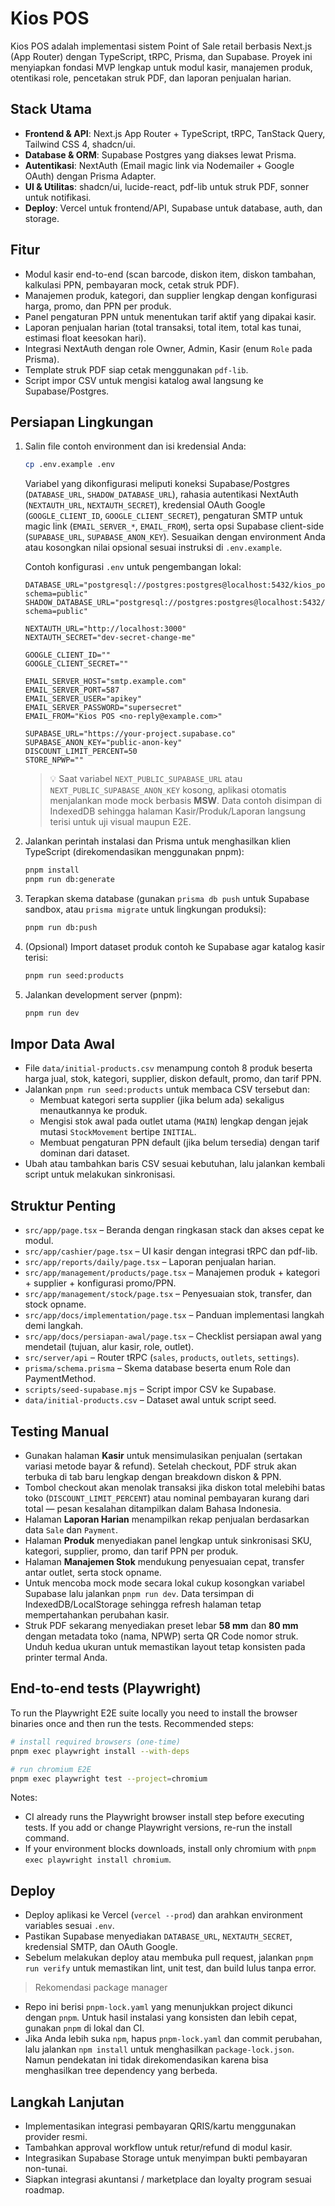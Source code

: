 # Kios POS

Kios POS adalah implementasi sistem Point of Sale retail berbasis Next.js (App Router) dengan TypeScript, tRPC, Prisma, dan Supabase. Proyek ini menyiapkan fondasi MVP lengkap untuk modul kasir, manajemen produk, otentikasi role, pencetakan struk PDF, dan laporan penjualan harian.

## Stack Utama

- **Frontend & API**: Next.js App Router + TypeScript, tRPC, TanStack Query, Tailwind CSS 4, shadcn/ui.
- **Database & ORM**: Supabase Postgres yang diakses lewat Prisma.
- **Autentikasi**: NextAuth (Email magic link via Nodemailer + Google OAuth) dengan Prisma Adapter.
- **UI & Utilitas**: shadcn/ui, lucide-react, pdf-lib untuk struk PDF, sonner untuk notifikasi.
- **Deploy**: Vercel untuk frontend/API, Supabase untuk database, auth, dan storage.

## Fitur

- Modul kasir end-to-end (scan barcode, diskon item, diskon tambahan, kalkulasi PPN, pembayaran mock, cetak struk PDF).
- Manajemen produk, kategori, dan supplier lengkap dengan konfigurasi harga, promo, dan PPN per produk.
- Panel pengaturan PPN untuk menentukan tarif aktif yang dipakai kasir.
- Laporan penjualan harian (total transaksi, total item, total kas tunai, estimasi float keesokan hari).
- Integrasi NextAuth dengan role Owner, Admin, Kasir (enum `Role` pada Prisma).
- Template struk PDF siap cetak menggunakan `pdf-lib`.
- Script impor CSV untuk mengisi katalog awal langsung ke Supabase/Postgres.

## Persiapan Lingkungan

1. Salin file contoh environment dan isi kredensial Anda:

   ```bash
   cp .env.example .env
   ```

   Variabel yang dikonfigurasi meliputi koneksi Supabase/Postgres (`DATABASE_URL`, `SHADOW_DATABASE_URL`), rahasia autentikasi NextAuth (`NEXTAUTH_URL`, `NEXTAUTH_SECRET`), kredensial OAuth Google (`GOOGLE_CLIENT_ID`, `GOOGLE_CLIENT_SECRET`), pengaturan SMTP untuk magic link (`EMAIL_SERVER_*`, `EMAIL_FROM`), serta opsi Supabase client-side (`SUPABASE_URL`, `SUPABASE_ANON_KEY`). Sesuaikan dengan environment Anda atau kosongkan nilai opsional sesuai instruksi di `.env.example`.

   Contoh konfigurasi `.env` untuk pengembangan lokal:

   ```env
   DATABASE_URL="postgresql://postgres:postgres@localhost:5432/kios_pos?schema=public"
   SHADOW_DATABASE_URL="postgresql://postgres:postgres@localhost:5432/kios_pos_shadow?schema=public"
   
   NEXTAUTH_URL="http://localhost:3000"
   NEXTAUTH_SECRET="dev-secret-change-me"
   
   GOOGLE_CLIENT_ID=""
   GOOGLE_CLIENT_SECRET=""
   
   EMAIL_SERVER_HOST="smtp.example.com"
   EMAIL_SERVER_PORT=587
   EMAIL_SERVER_USER="apikey"
   EMAIL_SERVER_PASSWORD="supersecret"
   EMAIL_FROM="Kios POS <no-reply@example.com>"
   
   SUPABASE_URL="https://your-project.supabase.co"
   SUPABASE_ANON_KEY="public-anon-key"
   DISCOUNT_LIMIT_PERCENT=50
   STORE_NPWP=""
   ```

   > 💡 Saat variabel `NEXT_PUBLIC_SUPABASE_URL` atau `NEXT_PUBLIC_SUPABASE_ANON_KEY` kosong, aplikasi otomatis menjalankan mode mock berbasis **MSW**. Data contoh disimpan di IndexedDB sehingga halaman Kasir/Produk/Laporan langsung terisi untuk uji visual maupun E2E.

2. Jalankan perintah instalasi dan Prisma untuk menghasilkan klien TypeScript (direkomendasikan menggunakan pnpm):

   ```bash
   pnpm install
   pnpm run db:generate
   ```

3. Terapkan skema database (gunakan `prisma db push` untuk Supabase sandbox, atau `prisma migrate` untuk lingkungan produksi):

   ```bash
   pnpm run db:push
   ```

4. (Opsional) Import dataset produk contoh ke Supabase agar katalog kasir terisi:

   ```bash
   pnpm run seed:products
   ```

5. Jalankan development server (pnpm):

   ```bash
   pnpm run dev
   ```

## Impor Data Awal

- File `data/initial-products.csv` menampung contoh 8 produk beserta harga jual, stok, kategori, supplier, diskon default, promo, dan tarif PPN.
- Jalankan `pnpm run seed:products` untuk membaca CSV tersebut dan:
  - Membuat kategori serta supplier (jika belum ada) sekaligus menautkannya ke produk.
  - Mengisi stok awal pada outlet utama (`MAIN`) lengkap dengan jejak mutasi `StockMovement` bertipe `INITIAL`.
  - Membuat pengaturan PPN default (jika belum tersedia) dengan tarif dominan dari dataset.
- Ubah atau tambahkan baris CSV sesuai kebutuhan, lalu jalankan kembali script untuk melakukan sinkronisasi.

## Struktur Penting

- `src/app/page.tsx` – Beranda dengan ringkasan stack dan akses cepat ke modul.
- `src/app/cashier/page.tsx` – UI kasir dengan integrasi tRPC dan pdf-lib.
- `src/app/reports/daily/page.tsx` – Laporan penjualan harian.
- `src/app/management/products/page.tsx` – Manajemen produk + kategori + supplier + konfigurasi promo/PPN.
- `src/app/management/stock/page.tsx` – Penyesuaian stok, transfer, dan stock opname.
- `src/app/docs/implementation/page.tsx` – Panduan implementasi langkah demi langkah.
- `src/app/docs/persiapan-awal/page.tsx` – Checklist persiapan awal yang mendetail (tujuan, alur kasir, role, outlet).
- `src/server/api` – Router tRPC (`sales`, `products`, `outlets`, `settings`).
- `prisma/schema.prisma` – Skema database beserta enum Role dan PaymentMethod.
- `scripts/seed-supabase.mjs` – Script impor CSV ke Supabase.
- `data/initial-products.csv` – Dataset awal untuk script seed.

## Testing Manual

- Gunakan halaman **Kasir** untuk mensimulasikan penjualan (sertakan variasi metode bayar & refund). Setelah checkout, PDF struk akan terbuka di tab baru lengkap dengan breakdown diskon & PPN.
- Tombol checkout akan menolak transaksi jika diskon total melebihi batas toko (`DISCOUNT_LIMIT_PERCENT`) atau nominal pembayaran kurang dari total — pesan kesalahan ditampilkan dalam Bahasa Indonesia.
- Halaman **Laporan Harian** menampilkan rekap penjualan berdasarkan data `Sale` dan `Payment`.
- Halaman **Produk** menyediakan panel lengkap untuk sinkronisasi SKU, kategori, supplier, promo, dan tarif PPN per produk.
- Halaman **Manajemen Stok** mendukung penyesuaian cepat, transfer antar outlet, serta stock opname.
- Untuk mencoba mock mode secara lokal cukup kosongkan variabel Supabase lalu jalankan `pnpm run dev`. Data tersimpan di IndexedDB/LocalStorage sehingga refresh halaman tetap mempertahankan perubahan kasir.
- Struk PDF sekarang menyediakan preset lebar **58 mm** dan **80 mm** dengan metadata toko (nama, NPWP) serta QR Code nomor struk. Unduh kedua ukuran untuk memastikan layout tetap konsisten pada printer termal Anda.

## End-to-end tests (Playwright)

To run the Playwright E2E suite locally you need to install the browser binaries once and then run the tests. Recommended steps:

```bash
# install required browsers (one-time)
pnpm exec playwright install --with-deps

# run chromium E2E
pnpm exec playwright test --project=chromium
```

Notes:
- CI already runs the Playwright browser install step before executing tests. If you add or change Playwright versions, re-run the install command.
- If your environment blocks downloads, install only chromium with `pnpm exec playwright install chromium`.


## Deploy

- Deploy aplikasi ke Vercel (`vercel --prod`) dan arahkan environment variables sesuai `.env`.
- Pastikan Supabase menyediakan `DATABASE_URL`, `NEXTAUTH_SECRET`, kredensial SMTP, dan OAuth Google.
- Sebelum melakukan deploy atau membuka pull request, jalankan `pnpm run verify` untuk memastikan lint, unit test, dan build lulus tanpa error.

> Rekomendasi package manager

- Repo ini berisi `pnpm-lock.yaml` yang menunjukkan project dikunci dengan `pnpm`. Untuk hasil instalasi yang konsisten dan lebih cepat, gunakan `pnpm` di lokal dan CI.
- Jika Anda lebih suka `npm`, hapus `pnpm-lock.yaml` dan commit perubahan, lalu jalankan `npm install` untuk menghasilkan `package-lock.json`. Namun pendekatan ini tidak direkomendasikan karena bisa menghasilkan tree dependency yang berbeda.

## Langkah Lanjutan

- Implementasikan integrasi pembayaran QRIS/kartu menggunakan provider resmi.
- Tambahkan approval workflow untuk retur/refund di modul kasir.
- Integrasikan Supabase Storage untuk menyimpan bukti pembayaran non-tunai.
- Siapkan integrasi akuntansi / marketplace dan loyalty program sesuai roadmap.
